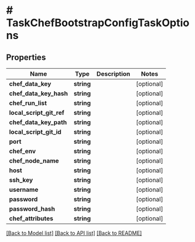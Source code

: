 # # TaskChefBootstrapConfigTaskOptions

## Properties

Name | Type | Description | Notes
------------ | ------------- | ------------- | -------------
**chef_data_key** | **string** |  | [optional]
**chef_data_key_hash** | **string** |  | [optional]
**chef_run_list** | **string** |  | [optional]
**local_script_git_ref** | **string** |  | [optional]
**chef_data_key_path** | **string** |  | [optional]
**local_script_git_id** | **string** |  | [optional]
**port** | **string** |  | [optional]
**chef_env** | **string** |  | [optional]
**chef_node_name** | **string** |  | [optional]
**host** | **string** |  | [optional]
**ssh_key** | **string** |  | [optional]
**username** | **string** |  | [optional]
**password** | **string** |  | [optional]
**password_hash** | **string** |  | [optional]
**chef_attributes** | **string** |  | [optional]

[[Back to Model list]](../../README.md#models) [[Back to API list]](../../README.md#endpoints) [[Back to README]](../../README.md)
